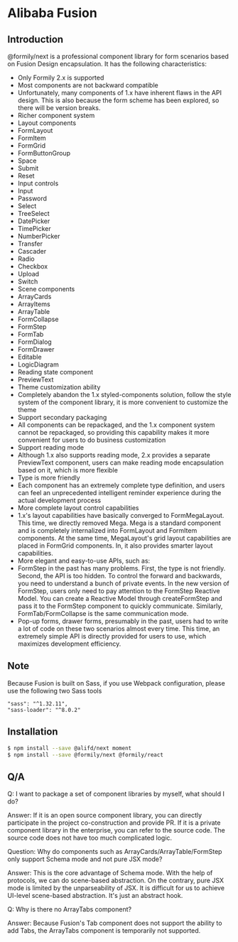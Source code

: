 # Alibaba Fusion

## Introduction

@formily/next is a professional component library for form scenarios based on Fusion Design encapsulation. It has the following characteristics:

- Only Formily 2.x is supported
- Most components are not backward compatible
- Unfortunately, many components of 1.x have inherent flaws in the API design. This is also because the form scheme has been explored, so there will be version breaks.
- Richer component system
- Layout components
- FormLayout
- FormItem
- FormGrid
- FormButtonGroup
- Space
- Submit
- Reset
- Input controls
- Input
- Password
- Select
- TreeSelect
- DatePicker
- TimePicker
- NumberPicker
- Transfer
- Cascader
- Radio
- Checkbox
- Upload
- Switch
- Scene components
- ArrayCards
- ArrayItems
- ArrayTable
- FormCollapse
- FormStep
- FormTab
- FormDialog
- FormDrawer
- Editable
- LogicDiagram
- Reading state component
- PreviewText
- Theme customization ability
- Completely abandon the 1.x styled-components solution, follow the style system of the component library, it is more convenient to customize the theme
- Support secondary packaging
- All components can be repackaged, and the 1.x component system cannot be repackaged, so providing this capability makes it more convenient for users to do business customization
- Support reading mode
- Although 1.x also supports reading mode, 2.x provides a separate PreviewText component, users can make reading mode encapsulation based on it, which is more flexible
- Type is more friendly
- Each component has an extremely complete type definition, and users can feel an unprecedented intelligent reminder experience during the actual development process
- More complete layout control capabilities
- 1.x's layout capabilities have basically converged to FormMegaLayout. This time, we directly removed Mega. Mega is a standard component and is completely internalized into FormLayout and FormItem components. At the same time, MegaLayout's grid layout capabilities are placed in FormGrid components. In, it also provides smarter layout capabilities.
- More elegant and easy-to-use APIs, such as:
- FormStep in the past has many problems. First, the type is not friendly. Second, the API is too hidden. To control the forward and backwards, you need to understand a bunch of private events. In the new version of FormStep, users only need to pay attention to the FormStep Reactive Model. You can create a Reactive Model through createFormStep and pass it to the FormStep component to quickly communicate. Similarly, FormTab/FormCollapse is the same communication mode.
- Pop-up forms, drawer forms, presumably in the past, users had to write a lot of code on these two scenarios almost every time. This time, an extremely simple API is directly provided for users to use, which maximizes development efficiency.

## Note

Because Fusion is built on Sass, if you use Webpack configuration, please use the following two Sass tools

```
"sass": "^1.32.11",
"sass-loader": "^8.0.2"
```

## Installation

```bash
$ npm install --save @alifd/next moment
$ npm install --save @formily/next @formily/react

```

## Q/A

Q: I want to package a set of component libraries by myself, what should I do?

Answer: If it is an open source component library, you can directly participate in the project co-construction and provide PR. If it is a private component library in the enterprise, you can refer to the source code. The source code does not have too much complicated logic.

Question: Why do components such as ArrayCards/ArrayTable/FormStep only support Schema mode and not pure JSX mode?

Answer: This is the core advantage of Schema mode. With the help of protocols, we can do scene-based abstraction. On the contrary, pure JSX mode is limited by the unparseability of JSX. It is difficult for us to achieve UI-level scene-based abstraction. It's just an abstract hook.

Q: Why is there no ArrayTabs component?

Answer: Because Fusion's Tab component does not support the ability to add Tabs, the ArrayTabs component is temporarily not supported.
